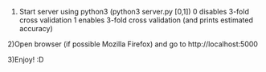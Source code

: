 1) Start server using python3 (python3 server.py [0,1])
	0 disables 3-fold cross validation
	1 enables 3-fold cross validation (and prints estimated accuracy)

2)Open browser (if possible Mozilla Firefox) and go to http://localhost:5000

3)Enjoy! :D
